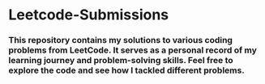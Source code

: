 # Leetcode-Submissions

### This repository contains my solutions to various coding problems from LeetCode. It serves as a personal record of my learning journey and problem-solving skills. Feel free to explore the code and see how I tackled different problems.
